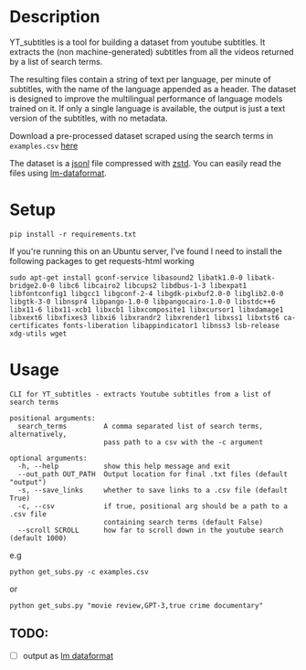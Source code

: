 # Description

YT_subtitles is a tool for building a dataset from youtube subtitles. It extracts the (non machine-generated) subtitles
from all the videos returned by a list of search terms.

The resulting files contain a string of text per language, per minute of subtitles, with the name of the language appended
as a header. The dataset is designed to improve the multilingual performance of language models trained on it.
If only a single language is available, the output is just a text version of the subtitles, with no metadata.

Download a pre-processed dataset scraped using the search terms in `examples.csv` [here](https://eaidata.bmk.sh/data/yt_subs.jsonl.zst)

The dataset is a [jsonl](https://github.com/wbolster/jsonlines) file compressed with [zstd](https://github.com/facebook/zstd). You can easily read the files using [lm-dataformat](https://github.com/leogao2/lm_dataformat).

# Setup

`pip install -r requirements.txt`

If you're running this on an Ubuntu server, I've found I need to install the following packages to get requests-html working

```
sudo apt-get install gconf-service libasound2 libatk1.0-0 libatk-bridge2.0-0 libc6 libcairo2 libcups2 libdbus-1-3 libexpat1 libfontconfig1 libgcc1 libgconf-2-4 libgdk-pixbuf2.0-0 libglib2.0-0 libgtk-3-0 libnspr4 libpango-1.0-0 libpangocairo-1.0-0 libstdc++6 libx11-6 libx11-xcb1 libxcb1 libxcomposite1 libxcursor1 libxdamage1 libxext6 libxfixes3 libxi6 libxrandr2 libxrender1 libxss1 libxtst6 ca-certificates fonts-liberation libappindicator1 libnss3 lsb-release xdg-utils wget
```

# Usage

```
CLI for YT_subtitles - extracts Youtube subtitles from a list of search terms

positional arguments:
  search_terms         A comma separated list of search terms, alternatively,
                       pass path to a csv with the -c argument

optional arguments:
  -h, --help           show this help message and exit
  --out_path OUT_PATH  Output location for final .txt files (default "output")
  -s, --save_links     whether to save links to a .csv file (default True)
  -c, --csv            if true, positional arg should be a path to a .csv file
                       containing search terms (default False)
  --scroll SCROLL      how far to scroll down in the youtube search (default 1000)
```

e.g

`python get_subs.py -c examples.csv`

or

`python get_subs.py "movie review,GPT-3,true crime documentary"`

## TODO: 
- [ ] output as [lm dataformat](https://github.com/leogao2/lm_dataformat)
